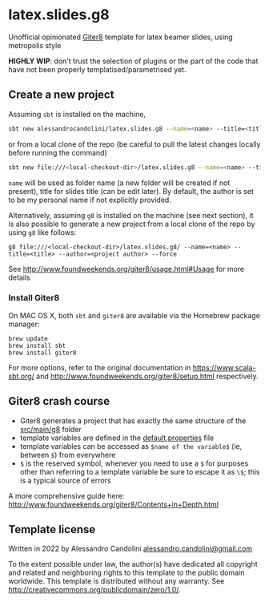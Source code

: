 # latex.slides.g8

Unofficial opinionated [Giter8][g8] template for latex beamer slides, using metropolis style

**HIGHLY WIP**: don't trust the selection of plugins or the part of the code that have not been properly templatised/parametrised yet.


## Create a new project

Assuming `sbt` is installed on the machine, 
```bash 
sbt new alessandrocandolini/latex.slides.g8 --name=<name> --title=<title> --author=<project author> --force
```
or from a local clone of the repo (be careful to pull the latest changes locally before running the command)
```bash 
sbt new file:///<local-checkout-dir>/latex.slides.g8 --name=<name> --title=<title> --author=<project author> --force
```
`name` will be used as folder name (a new folder will be created if not present), title for slides title (can be edit later). By default, the author is set to be my personal name if not explicitly provided. 

Alternatively, assuming `g8` is installed on the machine (see next section), it is also possible to generate a new project from a local clone of the repo by using `g8` like follows: 
```
g8 file:///<local-checkout-dir>/latex.slides.g8/ --name=<name> --title=<title> --author=<project author> --force
```

See http://www.foundweekends.org/giter8/usage.html#Usage for more details

### Install Giter8

On MAC OS X, both `sbt` and `giter8` are available via the Homebrew package manager:
```
brew update
brew install sbt
brew install giter8
```

For more options, refer to the original documentation in https://www.scala-sbt.org/ and http://www.foundweekends.org/giter8/setup.html respectively. 

## Giter8 crash course


* Giter8 generates a project that has exactly the same structure of the [src/main/g8](src/main/g8) folder
* template variables are defined in the [default.properties](src/main/g8/default.properties) file
* template variables can be accessed as `$name of the variable$` (ie, between `$`) from everywhere
* `$` is the reserved symbol, whenever you need to use a `$` for purposes other than referring to a template variable be sure to escape it as `\$`; this is a typical source of errors

A more comprehensive guide here: http://www.foundweekends.org/giter8/Contents+in+Depth.html

Template license
----------------
Written in 2022 by Alessandro Candolini alessandro.candolini@gmail.com

To the extent possible under law, the author(s) have dedicated all copyright and related
and neighboring rights to this template to the public domain worldwide.
This template is distributed without any warranty. See <http://creativecommons.org/publicdomain/zero/1.0/>.

[g8]: http://www.foundweekends.org/giter8/

